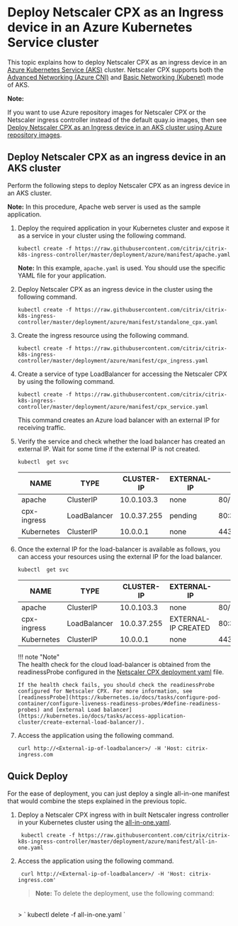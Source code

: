 # Deploy Netscaler CPX as an Ingress device in an Azure Kubernetes Service cluster

This topic explains how to deploy Netscaler CPX as an ingress device in an [Azure Kubernetes Service (AKS)](https://azure.microsoft.com/en-in/services/kubernetes-service/) cluster. Netscaler CPX supports both the [Advanced Networking (Azure CNI)](https://docs.microsoft.com/en-us/azure/aks/concepts-network#azure-cni-advanced-networking) and [Basic Networking (Kubenet)](https://docs.microsoft.com/en-us/azure/aks/concepts-network#kubenet-basic-networking) mode of AKS.


**Note:**

If you want to use Azure repository images for Netscaler CPX or the Netscaler ingress controller instead of the default quay.io images, then see [Deploy Netscaler CPX as an Ingress device in an AKS cluster using Azure repository images](deploy-azure-image.md).

## Deploy Netscaler CPX as an ingress device in an AKS cluster

Perform the following steps to deploy Netscaler CPX as an ingress device in an AKS cluster.

**Note:**
In this procedure, Apache web server is used as the sample application.

1.  Deploy the required application in your Kubernetes cluster and expose it as a service in your cluster using the following command.

        kubectl create -f https://raw.githubusercontent.com/citrix/citrix-k8s-ingress-controller/master/deployment/azure/manifest/apache.yaml

     **Note:**
       In this example, `apache.yaml` is used. You should use the specific YAML file for your application.

2.  Deploy Netscaler CPX as an ingress device in the cluster using the following command.

        kubectl create -f https://raw.githubusercontent.com/citrix/citrix-k8s-ingress-controller/master/deployment/azure/manifest/standalone_cpx.yaml

3.  Create the ingress resource using the following command.

        kubectl create -f https://raw.githubusercontent.com/citrix/citrix-k8s-ingress-controller/master/deployment/azure/manifest/cpx_ingress.yaml

4.  Create a service of type LoadBalancer for accessing the Netscaler CPX by using the following command.

        kubectl create -f https://raw.githubusercontent.com/citrix/citrix-k8s-ingress-controller/master/deployment/azure/manifest/cpx_service.yaml

    This command creates an Azure load balancer with an external IP for receiving traffic.

5.  Verify the service and check whether the load balancer has created an external IP. Wait for some time if the external IP is not created.

        kubectl  get svc

    |NAME|TYPE|CLUSTER-IP|EXTERNAL-IP|PORT(S)| AGE|
    |----|----|-----|-----|----|----|
    |apache |ClusterIP|10.0.103.3|none|   80/TCP | 2m|
    |cpx-ingress |LoadBalancer |10.0.37.255 | pending |80:32258/TCP,443:32084/TCP |2m|
    |Kubernetes |ClusterIP | 10.0.0.1 |none |  443/TCP | 22h |

6.  Once the external IP for the load-balancer is available as follows, you can access your resources using the external IP for the load balancer.

        kubectl  get svc

    |NAME|TYPE|CLUSTER-IP|EXTERNAL-IP|PORT(S)|  AGE|
    |---|---|----|----|----|----|
    |apache|ClusterIP|10.0.103.3 |none|80/TCP|  3m|
    |cpx-ingress |LoadBalancer|10.0.37.255|  EXTERNAL-IP CREATED| 80:32258/TCP,443:32084/TCP |  3m|
    |Kubernetes|    ClusterIP|10.0.0.1 |none| 443/TCP| 22h|

    !!! note "Note"  
        The health check for the cloud load-balancer is obtained from the readinessProbe configured in the [Netscaler CPX deployment yaml](https://github.com/netscaler/netscaler-k8s-ingress-controller/blob/master/deployment/azure/manifest/cpx_service.yaml) file. 

		If the health check fails, you should check the readinessProbe configured for Netscaler CPX. For more information, see [readinessProbe](https://kubernetes.io/docs/tasks/configure-pod-container/configure-liveness-readiness-probes/#define-readiness-probes) and [external Load balancer](https://kubernetes.io/docs/tasks/access-application-cluster/create-external-load-balancer/).

1.  Access the application using the following command.

        curl http://<External-ip-of-loadbalancer>/ -H 'Host: citrix-ingress.com

## Quick Deploy

For the ease of deployment, you can just deploy a single all-in-one manifest that would combine the steps explained in the previous topic.


1. Deploy a Netscaler CPX ingress with in built Netscaler ingress controller in your Kubernetes cluster using the [all-in-one.yaml](https://github.com/netscaler/netscaler-k8s-ingress-controller/blob/master/deployment/azure/manifest/all-in-one.yaml).

        kubectl create -f https://raw.githubusercontent.com/citrix/citrix-k8s-ingress-controller/master/deployment/azure/manifest/all-in-one.yaml

2. Access the application using the following command.

        curl http://<External-ip-of-loadbalancer>/ -H 'Host: citrix-ingress.com'

    >**Note:**
    >To delete the deployment, use the following command:
    </br>
    > ` kubectl delete -f all-in-one.yaml `
